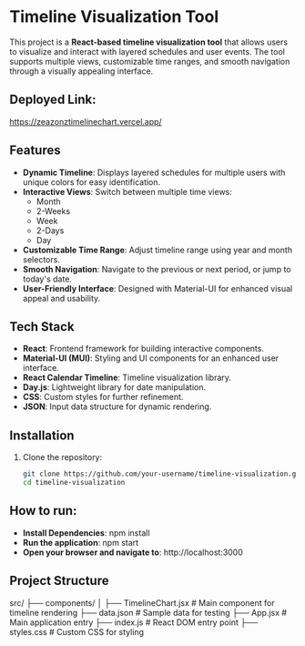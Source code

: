 # Timeline Visualization Tool

This project is a **React-based timeline visualization tool** that allows users to visualize and interact with layered schedules and user events. The tool supports multiple views, customizable time ranges, and smooth navigation through a visually appealing interface.

## Deployed Link:
https://zeazonztimelinechart.vercel.app/

## Features

- **Dynamic Timeline**: Displays layered schedules for multiple users with unique colors for easy identification.
- **Interactive Views**: Switch between multiple time views:
  - Month
  - 2-Weeks
  - Week
  - 2-Days
  - Day
- **Customizable Time Range**: Adjust timeline range using year and month selectors.
- **Smooth Navigation**: Navigate to the previous or next period, or jump to today's date.
- **User-Friendly Interface**: Designed with Material-UI for enhanced visual appeal and usability.

## Tech Stack

- **React**: Frontend framework for building interactive components.
- **Material-UI (MUI)**: Styling and UI components for an enhanced user interface.
- **React Calendar Timeline**: Timeline visualization library.
- **Day.js**: Lightweight library for date manipulation.
- **CSS**: Custom styles for further refinement.
- **JSON**: Input data structure for dynamic rendering.

## Installation

1. Clone the repository:
   ```bash
   git clone https://github.com/your-username/timeline-visualization.git
   cd timeline-visualization

## How to run: 
- **Install Dependencies**: npm install
- **Run the application**: npm start
- **Open your browser and navigate to**: http://localhost:3000

## Project Structure
src/
├── components/
│   ├── TimelineChart.jsx    # Main component for timeline rendering
├── data.json                # Sample data for testing
├── App.jsx                  # Main application entry
├── index.js                 # React DOM entry point
├── styles.css               # Custom CSS for styling
